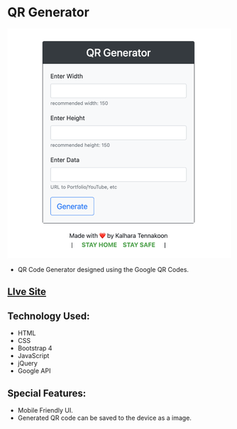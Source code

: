 # QR Generator

![QR-generator](https://github.com/kalharatennakoon/QR-generator/blob/main/images/page1.png?raw=true)

* QR Code Generator designed using the Google QR Codes.

## [LIve Site]()

## Technology Used:
* HTML
* CSS
* Bootstrap 4
* JavaScript
* jQuery
* Google API

## Special Features:
* Mobile Friendly UI.
* Generated QR code can be saved to the device as a image.

